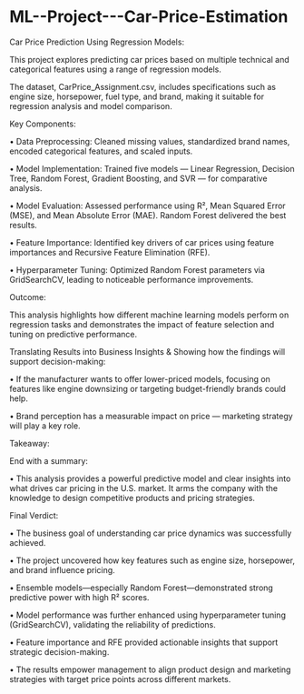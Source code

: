 # ML--Project---Car-Price-Estimation

Car Price Prediction Using Regression Models:

This project explores predicting car prices based on multiple technical and categorical features using a range of regression models. 

The dataset, CarPrice_Assignment.csv, includes specifications such as engine size, horsepower, fuel type, and brand, making it suitable for regression analysis and model comparison.


Key Components:

•	Data Preprocessing: Cleaned missing values, standardized brand names, encoded categorical features, and scaled inputs.

•	Model Implementation: Trained five models — Linear Regression, Decision Tree, Random Forest, Gradient Boosting, and SVR — for comparative analysis.

•	Model Evaluation: Assessed performance using R², Mean Squared Error (MSE), and Mean Absolute Error (MAE). Random Forest delivered the best results.

•	Feature Importance: Identified key drivers of car prices using feature importances and Recursive Feature Elimination (RFE).

•	Hyperparameter Tuning: Optimized Random Forest parameters via GridSearchCV, leading to noticeable performance improvements.


Outcome:

This analysis highlights how different machine learning models perform on regression tasks and demonstrates the impact of feature selection and tuning on predictive performance.


Translating  Results into Business Insights & Showing how the findings will support decision-making:

•	If the manufacturer wants to offer lower-priced models, focusing on features like engine downsizing or targeting budget-friendly brands could help.

•	Brand perception has a measurable impact on price — marketing strategy will play a key role.

Takeaway:

End with a summary:

•	This analysis provides a powerful predictive model and clear insights into what drives car pricing in the U.S. market. It arms the company with the knowledge to design competitive products and pricing strategies.


Final Verdict:

•	The business goal of understanding car price dynamics was successfully achieved.

•	The project uncovered how key features such as engine size, horsepower, and brand influence pricing.

•	Ensemble models—especially Random Forest—demonstrated strong predictive power with high R² scores.

•	Model performance was further enhanced using hyperparameter tuning (GridSearchCV), validating the reliability of predictions.

•	Feature importance and RFE provided actionable insights that support strategic decision-making.

•	The results empower management to align product design and marketing strategies with target price points across different markets.
